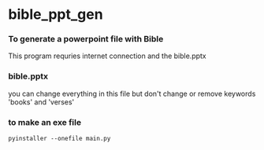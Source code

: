 # bible_ppt_gen

### To generate a powerpoint file with Bible
This program requries internet connection and the bible.pptx

### bible.pptx
you can change everything in this file but don't change or remove keywords 'books' and 'verses'

### to make an exe file
```
pyinstaller --onefile main.py
```
